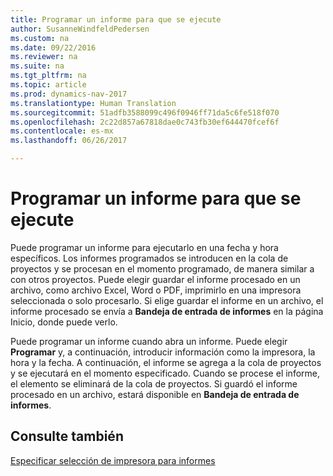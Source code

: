 ```yaml
---
title: Programar un informe para que se ejecute
author: SusanneWindfeldPedersen
ms.custom: na
ms.date: 09/22/2016
ms.reviewer: na
ms.suite: na
ms.tgt_pltfrm: na
ms.topic: article
ms.prod: dynamics-nav-2017
ms.translationtype: Human Translation
ms.sourcegitcommit: 51adfb3588099c496f0946ff71da5c6fe518f070
ms.openlocfilehash: 2c22d857a67818dae0c743fb30ef644470fcef6f
ms.contentlocale: es-mx
ms.lasthandoff: 06/26/2017

---
```

    
# <a name="schedule-a-report-to-run"></a>Programar un informe para que se ejecute
Puede programar un informe para ejecutarlo en una fecha y hora específicos. Los informes programados se introducen en la cola de proyectos y se procesan en el momento programado, de manera similar a con otros proyectos. Puede elegir guardar el informe procesado en un archivo, como archivo Excel, Word o PDF, imprimirlo en una impresora seleccionada o solo procesarlo. Si elige guardar el informe en un archivo, el informe procesado se envía a **Bandeja de entrada de informes** en la página Inicio, donde puede verlo. 

Puede programar un informe cuando abra un informe. Puede elegir **Programar** y, a continuación, introducir información como la impresora, la hora y la fecha. A continuación, el informe se agrega a la cola de proyectos y se ejecutará en el momento especificado. Cuando se procese el informe, el elemento se eliminará de la cola de proyectos. Si guardó el informe procesado en un archivo, estará disponible en **Bandeja de entrada de informes**.

## <a name="see-also"></a>Consulte también
[Especificar selección de impresora para informes](ui-specify-printer-selection-reports.md) 

 


